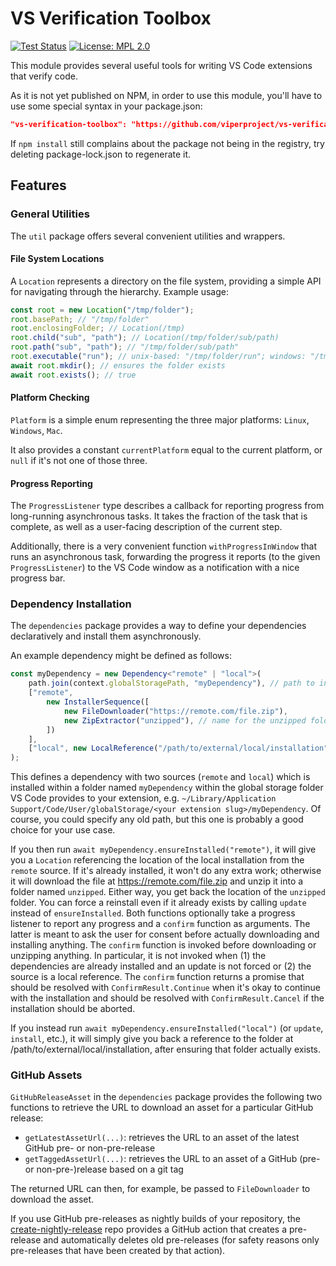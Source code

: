 # VS Verification Toolbox

[![Test Status](https://github.com/viperproject/vs-verification-toolbox/workflows/NPM%20Tests/badge.svg?branch=master)](https://github.com/viperproject/vs-verification-toolbox/actions?query=workflow%3A%22NPM+Tests%22+branch%3Amaster)
[![License: MPL 2.0](https://img.shields.io/badge/License-MPL%202.0-brightgreen.svg)](./LICENSE)

This module provides several useful tools for writing VS Code extensions that verify code.

As it is not yet published on NPM, in order to use this module, you'll have to use some special syntax in your package.json:

```json
"vs-verification-toolbox": "https://github.com/viperproject/vs-verification-toolbox.git"
```

If `npm install` still complains about the package not being in the registry, try deleting package-lock.json to regenerate it.

## Features

### General Utilities

The `util` package offers several convenient utilities and wrappers.

#### File System Locations

A `Location` represents a directory on the file system, providing a simple API for navigating through the hierarchy. Example usage:

```typescript
const root = new Location("/tmp/folder");
root.basePath; // "/tmp/folder"
root.enclosingFolder; // Location(/tmp)
root.child("sub", "path"); // Location(/tmp/folder/sub/path)
root.path("sub", "path"); // "/tmp/folder/sub/path"
root.executable("run"); // unix-based: "/tmp/folder/run"; windows: "/tmp/folder/run.exe"
await root.mkdir(); // ensures the folder exists
await root.exists(); // true
```

#### Platform Checking

`Platform` is a simple enum representing the three major platforms: `Linux`, `Windows`, `Mac`.

It also provides a constant `currentPlatform` equal to the current platform, or `null` if it's not one of those three.

#### Progress Reporting

The `ProgressListener` type describes a callback for reporting progress from long-running asynchronous tasks. It takes the fraction of the task that is complete, as well as a user-facing description of the current step.

Additionally, there is a very convenient function `withProgressInWindow` that runs an asynchronous task, forwarding the progress it reports (to the given `ProgressListener`) to the VS Code window as a notification with a nice progress bar.

### Dependency Installation

The `dependencies` package provides a way to define your dependencies declaratively and install them asynchronously.

An example dependency might be defined as follows:

```typescript
const myDependency = new Dependency<"remote" | "local">(
    path.join(context.globalStoragePath, "myDependency"), // path to install folder
    ["remote",
        new InstallerSequence([
            new FileDownloader("https://remote.com/file.zip"),
            new ZipExtractor("unzipped"), // name for the unzipped folder
        ])
    ],
    ["local", new LocalReference("/path/to/external/local/installation")]
);
```

This defines a dependency with two sources (`remote` and `local`) which is installed within a folder named `myDependency` within the global storage folder VS Code provides to your extension, e.g. `~/Library/Application Support/Code/User/globalStorage/<your extension slug>/myDependency`. Of course, you could specify any old path, but this one is probably a good choice for your use case.

If you then run `await myDependency.ensureInstalled("remote")`, it will give you a `Location` referencing the location of the local installation from the `remote` source. If it's already installed, it won't do any extra work; otherwise it will download the file at https://remote.com/file.zip and unzip it into a folder named `unzipped`. Either way, you get back the location of the `unzipped` folder. You can force a reinstall even if it already exists by calling `update` instead of `ensureInstalled`.
Both functions optionally take a progress listener to report any progress and a `confirm` function as arguments.
The latter is meant to ask the user for consent before actually downloading and installing anything.
The `confirm` function is invoked before downloading or unzipping anything.
In particular, it is not invoked when (1) the dependencies are already installed and an update is not forced or (2) the source is a local reference.
The `confirm` function returns a promise that should be resolved with `ConfirmResult.Continue` when it's okay to continue with the installation and should be resolved with `ConfirmResult.Cancel` if the installation should be aborted.

If you instead run `await myDependency.ensureInstalled("local")` (or `update`, `install`, etc.), it will simply give you back a reference to the folder at /path/to/external/local/installation, after ensuring that folder actually exists.

### GitHub Assets

`GitHubReleaseAsset` in the `dependencies` package provides the following two functions to retrieve the URL to download an asset for a particular GitHub release:
- `getLatestAssetUrl(...)`: retrieves the URL to an asset of the latest GitHub pre- or non-pre-release
- `getTaggedAssetUrl(...)`: retrieves the URL to an asset of a GitHub (pre- or non-pre-)release based on a git tag

The returned URL can then, for example, be passed to `FileDownloader` to download the asset.

If you use GitHub pre-releases as nightly builds of your repository, the [create-nightly-release](https://github.com/viperproject/create-nightly-release) repo provides a GitHub action that creates a pre-release and automatically deletes old pre-releases (for safety reasons only pre-releases that have been created by that action).
